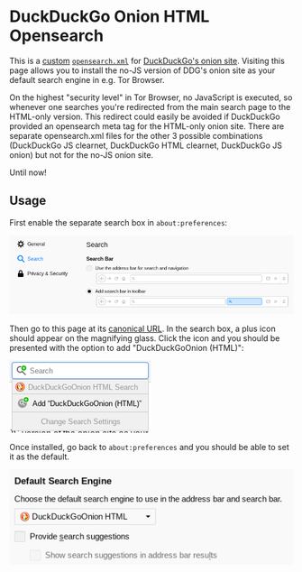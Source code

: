 # DuckDuckGo Onion HTML Opensearch

This is a [custom](opensearch.xml) [`opensearch.xml`](https://en.wikipedia.org/wiki/OpenSearch) for [DuckDuckGo's onion site](https://3g2upl4pq6kufc4m.onion/). Visiting this page allows you to install the no-JS version of DDG's onion site as your default search engine in e.g. Tor Browser.

On the highest "security level" in Tor Browser, no JavaScript is executed, so whenever one searches you're redirected from the main search page to the HTML-only version. This redirect could easily be avoided if DuckDuckGo provided an opensearch meta tag for the HTML-only onion site. There are separate opensearch.xml files for the other 3 possible combinations (DuckDuckGo JS clearnet, DuckDuckGo HTML clearnet, DuckDuckGo JS onion) but not for the no-JS onion site.

Until now!

## Usage

First enable the separate search box in `about:preferences`:

![Enabling the search bar](enable-search-bar.png)

Then go to this page at its [canonical URL](https://milkey-mouse.github.io/duckduckgo-onion-opensearch/).
In the search box, a plus icon should appear on the magnifying glass. Click the icon and you should be presented with the option to add "DuckDuckGoOnion (HTML)":

![Popup from the search box once on this page](search-bar-popup.png)

Once installed, go back to `about:preferences` and you should be able to set it as the default.

![DuckDuckGoOnion HTML set as the default search engine](default-search.png)
